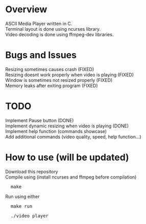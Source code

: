# Overview
ASCII Media Player written in C. \
Terminal layout is done using ncurses library. \
Video decoding is done using ffmpeg-dev libraries.

# Bugs and Issues
Resizing sometimes causes crash (FIXED) \
Resizing doesnt work properly when video is playing (FIXED) \
Window is sometimes not resized properly (FIXED) \
Memory leaks after exiting program (FIXED)

# TODO
Implement Pause button (DONE) \
Implement dynamic resizing when video is playing (DONE) \
Implement help function (commands showcase) \
Add additional commands (video quality, speed, help function...)

# How to use (will be updated)
Download this repository \
Compile using (install ncurses and ffmpeg before compilation)
<pre>
  make
</pre>
Run using either
<pre>
  make run
</pre> 
<pre>
  ./video_player
</pre>

